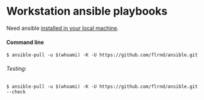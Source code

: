 # Workstation ansible playbooks

Need ansible [installed in your local machine](https://docs.ansible.com/ansible/latest/installation_guide/intro_installation.html "Official ansible installation guide").

#### Command line

```shell
$ ansible-pull -u $(whoami) -K -U https://github.com/flrnd/ansible.git
```

###### Testing:

```shell
$ ansible-pull -u $(whoami) -K -U https://github.com/flrnd/ansible.git --check
```
